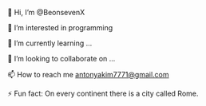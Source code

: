 👋 Hi, I’m @BeonsevenX

👀 I’m interested in programming

 🌱 I’m currently learning ...
 
 💞️ I’m looking to collaborate on ...
 
 📫 How to reach me antonyakim7771@gmail.com 
 
 ⚡ Fun fact: On every continent there is a city called Rome.
 
